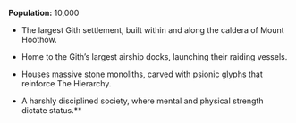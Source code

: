 **Population:** 10,000

- The largest Gith settlement, built within and along the caldera of Mount Hoothow.

- Home to the Gith’s largest airship docks, launching their raiding vessels.

- Houses massive stone monoliths, carved with psionic glyphs that reinforce The Hierarchy.

- A harshly disciplined society, where mental and physical strength dictate status.**